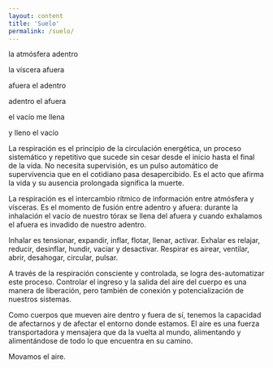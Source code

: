 ```yaml
---
layout: content
title: 'Suelo'
permalink: /suelo/
---
```

la atmósfera adentro  
  
la víscera afuera  
  
afuera el adentro  
  
adentro el afuera  
  
el vacío me llena  
  
y lleno el vacío

La respiración es el principio de la circulación energética, un proceso sistemático y repetitivo que sucede sin cesar desde el inicio hasta el final de la vida. No necesita supervisión, es un pulso automático de supervivencia que en el cotidiano pasa desapercibido. Es el acto que afirma la vida y su ausencia prolongada significa la muerte.

La respiración es el intercambio rítmico de información entre atmósfera y vísceras. Es el momento de fusión entre adentro y afuera: durante la inhalación el vacío de nuestro tórax se llena del afuera y cuando exhalamos el afuera es invadido de nuestro adentro.

Inhalar es tensionar, expandir, inflar, flotar, llenar, activar. Exhalar es relajar, reducir, desinflar, hundir, vaciar y desactivar. Respirar es airear, ventilar, abrir, desahogar, circular, pulsar.

A través de la respiración consciente y controlada, se logra des-automatizar este proceso. Controlar el ingreso y la salida del aire del cuerpo es una manera de liberación, pero también de conexión y potencialización de nuestros sistemas.

Como cuerpos que mueven aire dentro y fuera de sí, tenemos la capacidad de afectarnos y de afectar el entorno donde estamos. El aire es una fuerza transportadora y mensajera que da la vuelta al mundo, alimentando y alimentándose de todo lo que encuentra en su camino.

Movamos el aire.
